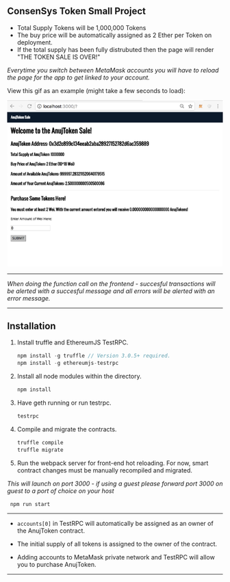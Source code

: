 ## ConsenSys Token Small Project

- Total Supply Tokens will be 1,000,000 Tokens
- The buy price will be automatically assigned as 2 Ether per Token on deployment. 
- If the total supply has been fully distrubuted then the page will render "THE TOKEN SALE IS OVER!"


*Everytime you switch between MetaMask accounts you will have to reload the page for the app to get linked to your account.*    

  
View this gif as an example (might take a few seconds to load):  


![Alt Text](./example.gif)

----

*When doing the function call on the frontend - succesful transactions will be alerted with a succesful message and all errors will be alerted with an error message.*  

----
## Installation

1. Install truffle and EthereumJS TestRPC.
    ```javascript
    npm install -g truffle // Version 3.0.5+ required.
    npm install -g ethereumjs-testrpc
    ```


2. Install all node modules within the directory.
    ```javascript
    npm install 
    ```


3. Have geth running or run testrpc.
    ```javascript
    testrpc 
    ```


4. Compile and migrate the contracts.
    ```javascript
    truffle compile
    truffle migrate
    ```


5. Run the webpack server for front-end hot reloading. For now, smart contract changes must be manually recompiled and migrated.  

*This will launch on port 3000 - if using a guest please forward port 3000 on guest to a port of choice on your host*  

 ```javascript
  npm run start
 ```
----

- `accounts[0]` in TestRPC will automatically be assigned as an owner of the AnujToken contract. 


- The initial supply of all tokens is assigned to the owner of the contract. 
    

- Adding accounts to MetaMask private network and TestRPC will allow you to purchase AnujToken. 


____


